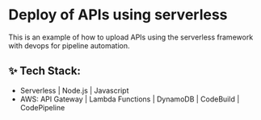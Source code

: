 # Deploy of APIs using serverless
This is an example of how to upload APIs using the serverless framework with devops for pipeline automation.
## ✨ Tech Stack:
- Serverless | Node.js | Javascript 
- AWS:  API Gateway | Lambda Functions | DynamoDB | CodeBuild |  CodePipeline 
